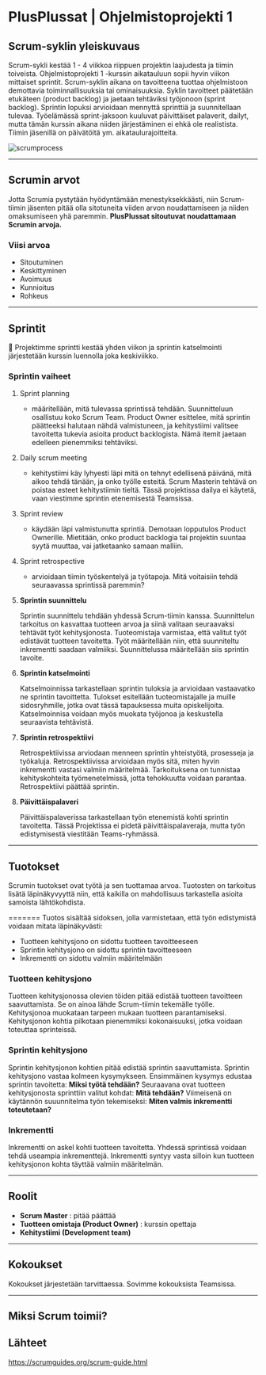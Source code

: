 # PlusPlussat | Ohjelmistoprojekti 1

## Scrum-syklin yleiskuvaus
Scrum-sykli kestää 1 - 4 viikkoa riippuen projektin laajudesta ja tiimin toiveista. Ohjelmistoprojekti 1 -kurssin aikatauluun sopii hyvin viikon mittaiset sprintit. 
Scrum-syklin aikana on tavoitteena tuottaa ohjelmistoon demottavia toiminnallisuuksia tai ominaisuuksia. Syklin tavoitteet päätetään etukäteen (product backlog) ja jaetaan tehtäviksi työjonoon (sprint backlog).
Sprintin lopuksi arvioidaan mennyttä sprinttiä ja suunnitellaan tulevaa.
Työelämässä sprint-jaksoon kuuluvat päivittäiset palaverit, dailyt, mutta tämän kurssin aikana niiden järjestäminen ei ehkä ole realistista. Tiimin jäsenillä on päivätöitä ym. aikataulurajoitteita.

![scrumprocess](https://image.freepik.com/free-vector/scrum-infographic_23-2148582396.jpg)
___

## Scrumin arvot
Jotta Scrumia pystytään hyödyntämään menestyksekkäästi, niin Scrum-tiimin jäsenten pitää olla sitotuneita viiden arvon noudattamiseen ja niiden omaksumiseen yhä paremmin. **PlusPlussat sitoutuvat noudattamaan Scrumin arvoja.**

### Viisi arvoa
- Sitoutuminen
- Keskittyminen
- Avoimuus
- Kunnioitus
- Rohkeus
___
## Sprintit
 🏃 Projektimme sprintti kestää yhden viikon ja sprintin katselmointi järjestetään kurssin luennolla joka keskiviikko.

### Sprintin vaiheet

1. Sprint planning 
    - määritellään, mitä tulevassa sprintissä tehdään. Suunnitteluun osallistuu koko Scrum Team. Product Owner esittelee, mitä sprintin päätteeksi halutaan nähdä valmistuneen, ja kehitystiimi valitsee tavoitetta tukevia asioita product backlogista. Nämä itemit jaetaan edelleen pienemmiksi tehtäviksi.

2. Daily scrum meeting
    - kehitystiimi käy lyhyesti läpi mitä on tehnyt edellisenä päivänä, mitä aikoo tehdä tänään, ja onko työlle esteitä. Scrum Masterin tehtävä on poistaa esteet kehitystiimin tieltä. Tässä projektissa dailya ei käytetä, vaan viestimme sprintin etenemisestä Teamsissa.

3. Sprint review
    - käydään läpi valmistunutta sprintiä. Demotaan lopputulos Product Ownerille. Mietitään, onko product backlogia tai projektin suuntaa syytä muuttaa, vai jatketaanko samaan malliin.

4. Sprint retrospective 
    - arvioidaan tiimin työskentelyä ja työtapoja. Mitä voitaisiin tehdä seuraavassa sprintissä paremmin?


1. **Sprintin suunnittelu**

   Sprintin suunnittelu tehdään yhdessä Scrum-tiimin kanssa. Suunnittelun tarkoitus on kasvattaa tuotteen arvoa ja siinä valitaan seuraavaksi tehtävät työt kehitysjonosta. Tuoteomistaja varmistaa, että valitut työt edistävät tuotteen tavoitetta. Työt määritellään niin, että suunniteltu inkrementti saadaan valmiiksi. Suunnittelussa määritellään siis sprintin tavoite.

2. **Sprintin katselmointi**

   Katselmoinnissa tarkastellaan sprintin tuloksia ja arvioidaan vastaavatko ne sprintin tavoittetta. Tulokset esitellään tuoteomistajalle ja muille sidosryhmille, jotka ovat tässä tapauksessa muita opiskelijoita. Katselmoinnisa voidaan myös muokata työjonoa ja keskustella seuraavista tehtävistä.

3. **Sprintin retrospektiivi**

   Retrospektiivissa arviodaan menneen sprintin yhteistyötä, prosesseja ja työkaluja. Retrospektiivissa arvioidaan myös sitä, miten hyvin inkrementti vastasi valmiin määritelmää. Tarkoituksena on tunnistaa kehityskohteita työmenetelmissä, jotta tehokkuutta voidaan parantaa. Retrospektiivi päättää sprintin. 

4. **Päivittäispalaveri**

   Päivittäispalaverissa tarkastellaan työn etenemistä kohti sprintin tavoitetta. Tässä Projektissa ei pidetä päivittäispalaveraja, mutta työn edistymisestä viestitään Teams-ryhmässä.
___
## Tuotokset
Scrumin tuotokset ovat työtä ja sen tuottamaa arvoa. Tuotosten on tarkoitus lisätä läpinäkyvyyttä niin, että kaikilla on mahdollisuus tarkastella asioita samoista lähtökohdista.

=======
Tuotos sisältää sidoksen, jolla varmistetaan, että työn edistymistä voidaan mitata läpinäkyvästi:
- Tuotteen kehitysjono on sidottu tuotteen tavoitteeseen
- Sprintin kehitysjono on sidottu sprintin tavoitteeseen
- Inkrementti on sidottu valmiin määritelmään

### Tuotteen kehitysjono
Tuotteen kehitysjonossa olevien töiden pitää edistää tuotteen tavoitteen saavuttamista. Se on ainoa lähde Scrum-tiimin tekemälle työlle. Kehitysjonoa muokataan tarpeen mukaan tuotteen parantamiseksi. Kehitysjonon kohtia pilkotaan pienemmiksi kokonaisuuksi, jotka voidaan toteuttaa sprinteissä.


### Sprintin kehitysjono
Sprintin kehitysjonon kohtien pitää edistää sprintin saavuttamista. Sprintin kehitysjono vastaa kolmeen kysymykseen. Ensimmäinen kysymys edustaa sprintin tavoitetta: **Miksi työtä tehdään?** Seuraavana ovat tuotteen kehitysjonosta sprinttiin valitut kohdat: **Mitä tehdään?** Viimeisenä on käytännön suuunnitelma työn tekemiseksi: **Miten valmis inkrementti toteutetaan?**

### Inkrementti
Inkrementti on askel kohti tuotteen tavoitetta. Yhdessä sprintissä voidaan tehdä useampia inkrementtejä. Inkrementti syntyy vasta silloin kun tuotteen kehitysjonon kohta täyttää valmiin määritelmän.
___
## Roolit
- **Scrum Master** : pitää päättää
- **Tuotteen omistaja (Product Owner)** : kurssin opettaja 
- **Kehitystiimi (Development team)**
___
## Kokoukset
Kokoukset järjestetään tarvittaessa. Sovimme kokouksista Teamsissa. 
___
## Miksi Scrum toimii? 

## Lähteet

https://scrumguides.org/scrum-guide.html



